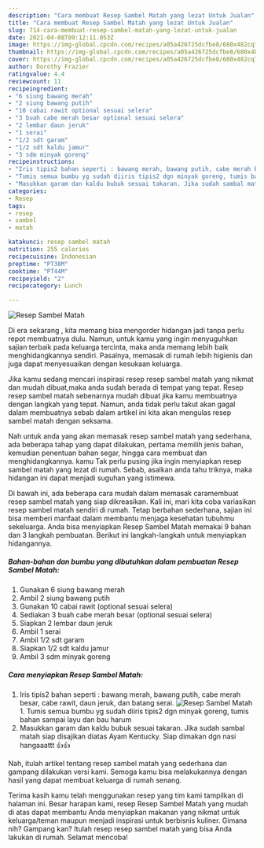 ```yaml
---
description: "Cara membuat Resep Sambel Matah yang lezat Untuk Jualan"
title: "Cara membuat Resep Sambel Matah yang lezat Untuk Jualan"
slug: 714-cara-membuat-resep-sambel-matah-yang-lezat-untuk-jualan
date: 2021-04-08T09:12:11.053Z
image: https://img-global.cpcdn.com/recipes/a05a426725dcfbe8/680x482cq70/resep-sambel-matah-foto-resep-utama.jpg
thumbnail: https://img-global.cpcdn.com/recipes/a05a426725dcfbe8/680x482cq70/resep-sambel-matah-foto-resep-utama.jpg
cover: https://img-global.cpcdn.com/recipes/a05a426725dcfbe8/680x482cq70/resep-sambel-matah-foto-resep-utama.jpg
author: Dorothy Frazier
ratingvalue: 4.4
reviewcount: 11
recipeingredient:
- "6 siung bawang merah"
- "2 siung bawang putih"
- "10 cabai rawit optional sesuai selera"
- "3 buah cabe merah besar optional sesuai selera"
- "2 lembar daun jeruk"
- "1 serai"
- "1/2 sdt garam"
- "1/2 sdt kaldu jamur"
- "3 sdm minyak goreng"
recipeinstructions:
- "Iris tipis2 bahan seperti : bawang merah, bawang putih, cabe merah besar, cabe rawit, daun jeruk, dan batang serai."
- "Tumis semua bumbu yg sudah diiris tipis2 dgn minyak goreng, tumis bahan sampai layu dan bau harum"
- "Masukkan garam dan kaldu bubuk sesuai takaran. Jika sudah sambal matah siap disajikan diatas Ayam Kentucky. Siap dimakan dgn nasi hangaaattt 👍👍"
categories:
- Resep
tags:
- resep
- sambel
- matah

katakunci: resep sambel matah 
nutrition: 255 calories
recipecuisine: Indonesian
preptime: "PT38M"
cooktime: "PT44M"
recipeyield: "2"
recipecategory: Lunch

---
```



![Resep Sambel Matah](https://img-global.cpcdn.com/recipes/a05a426725dcfbe8/680x482cq70/resep-sambel-matah-foto-resep-utama.jpg)

Di era  sekarang , kita memang bisa mengorder hidangan jadi tanpa perlu repot membuatnya dulu. Namun, untuk kamu yang ingin menyuguhkan sajian terbaik pada keluarga tercinta, maka anda memang lebih baik menghidangkannya sendiri. Pasalnya, memasak di rumah lebih higienis dan juga dapat menyesuaikan dengan kesukaan keluarga.

Jika kamu sedang mencari inspirasi resep resep sambel matah yang nikmat dan mudah dibuat,maka anda sudah berada di tempat yang tepat. Resep resep sambel matah  sebenarnya mudah dibuat jika kamu membuatnya dengan langkah yang tepat. Namun, anda tidak perlu takut akan gagal dalam membuatnya 
sebab dalam artikel ini kita akan mengulas resep sambel matah dengan seksama.  



Nah untuk anda yang akan memasak resep sambel matah yang sederhana, ada beberapa tahap yang dapat dilakukan, pertama memilih jenis bahan, kemudian penentuan bahan segar, hingga cara membuat dan menghidangkannya. kamu Tak perlu pusing jika ingin menyiapkan resep sambel matah yang lezat di rumah. Sebab, asalkan anda  tahu triknya, maka hidangan ini dapat menjadi suguhan yang istimewa.

Di bawah ini, ada beberapa cara mudah dalam memasak caramembuat resep sambel matah yang siap dikreasikan. Kali ini, mari kita coba variasikan resep sambel matah sendiri di rumah. Tetap berbahan sederhana, sajian ini bisa memberi manfaat dalam membantu menjaga kesehatan tubuhmu sekeluarga. Anda bisa menyiapkan Resep Sambel Matah memakai 9 bahan dan 3 langkah pembuatan. Berikut ini langkah-langkah untuk menyiapkan hidangannya.

<!--inarticleads1-->

##### Bahan-bahan dan bumbu yang dibutuhkan dalam pembuatan Resep Sambel Matah:

1. Gunakan 6 siung bawang merah
1. Ambil 2 siung bawang putih
1. Gunakan 10 cabai rawit (optional sesuai selera)
1. Sediakan 3 buah cabe merah besar (optional sesuai selera)
1. Siapkan 2 lembar daun jeruk
1. Ambil 1 serai
1. Ambil 1/2 sdt garam
1. Siapkan 1/2 sdt kaldu jamur
1. Ambil 3 sdm minyak goreng




<!--inarticleads2-->

##### Cara menyiapkan Resep Sambel Matah:

1. Iris tipis2 bahan seperti : bawang merah, bawang putih, cabe merah besar, cabe rawit, daun jeruk, dan batang serai.
<img src="https://img-global.cpcdn.com/steps/cd84cd4177c727c0/160x128cq70/resep-sambel-matah-langkah-memasak-1-foto.jpg" alt="Resep Sambel Matah">1. Tumis semua bumbu yg sudah diiris tipis2 dgn minyak goreng, tumis bahan sampai layu dan bau harum
1. Masukkan garam dan kaldu bubuk sesuai takaran. Jika sudah sambal matah siap disajikan diatas Ayam Kentucky. Siap dimakan dgn nasi hangaaattt 👍👍




Nah, itulah artikel tentang  resep sambel matah  yang sederhana dan gampang dilakukan versi kami. Semoga kamu bisa melakukannya dengan hasil yang dapat membuat keluarga di rumah senang. 

Terima kasih kamu telah menggunakan resep yang tim kami tampilkan di halaman ini. Besar harapan kami, resep  Resep Sambel Matah yang mudah di atas dapat membantu Anda menyiapkan makanan yang nikmat untuk keluarga/teman maupun menjadi inspirasi untuk berbisnis kuliner. Gimana nih? Gampang kan? Itulah resep resep sambel matah yang bisa Anda lakukan di rumah. Selamat mencoba!

